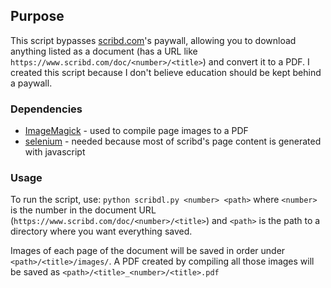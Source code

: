 ## Purpose
This script bypasses [scribd.com](https://www.scribd.com/)'s paywall, allowing you to download anything listed as a document (has a URL like `https://www.scribd.com/doc/<number>/<title>`) and convert it to a PDF. I created this script because I don't believe education should be kept behind a paywall.

### Dependencies
* [ImageMagick](http://www.imagemagick.org/) - used to compile page images to a PDF
* [selenium](https://pypi.python.org/pypi/selenium) - needed because most of scribd's page content is generated with javascript

### Usage
To run the script, use:
`python scribdl.py <number> <path>` where `<number>` is the number in the document URL (`https://www.scribd.com/doc/<number>/<title>`) and `<path>` is the path to a directory where you want everything saved.

Images of each page of the document will be saved in order under `<path>/<title>/images/`. A PDF created by compiling all those images will be saved as `<path>/<title>_<number>/<title>.pdf`
